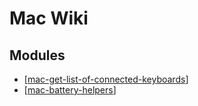 # Mac Wiki

Modules
---

- [[mac-get-list-of-connected-keyboards]]
- [[mac-battery-helpers]]

[//begin]: # "Autogenerated link references for markdown compatibility"
[mac-get-list-of-connected-keyboards]: mac-get-list-of-connected-keyboards.md "Mac Get List of Connected Keyboards"
[mac-battery-helpers]: mac-battery-helpers.md "Mac Battery Helpers"
[//end]: # "Autogenerated link references"
